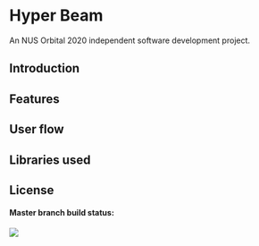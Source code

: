 # Hyper Beam

An NUS Orbital 2020 independent software development  project.

## Introduction

## Features

## User flow

## Libraries used

## License

#### Master branch build status:
![](https://travis-ci.com/Trav1sT/HyperBeam.svg?token=LuyZVpFpzSb5D1pq9HFw&branch=master)
